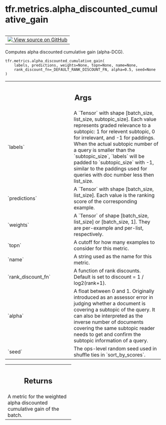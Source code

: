 <div itemscope itemtype="http://developers.google.com/ReferenceObject">
<meta itemprop="name" content="tfr.metrics.alpha_discounted_cumulative_gain" />
<meta itemprop="path" content="Stable" />
</div>

# tfr.metrics.alpha_discounted_cumulative_gain

<!-- Insert buttons and diff -->

<table class="tfo-notebook-buttons tfo-api" align="left">

<td>
  <a target="_blank" href="https://github.com/tensorflow/ranking/tree/master/tensorflow_ranking/python/metrics.py">
    <img src="https://www.tensorflow.org/images/GitHub-Mark-32px.png" />
    View source on GitHub
  </a>
</td>
</table>

Computes alpha discounted cumulative gain (alpha-DCG).

<pre class="devsite-click-to-copy prettyprint lang-py tfo-signature-link">
<code>tfr.metrics.alpha_discounted_cumulative_gain(
    labels, predictions, weights=None, topn=None, name=None,
    rank_discount_fn=_DEFAULT_RANK_DISCOUNT_FN, alpha=0.5, seed=None
)
</code></pre>

<!-- Placeholder for "Used in" -->

<!-- Tabular view -->
 <table class="responsive fixed orange">
<colgroup><col width="214px"><col></colgroup>
<tr><th colspan="2"><h2 class="add-link">Args</h2></th></tr>

<tr>
<td>
`labels`
</td>
<td>
A `Tensor` with shape [batch_size, list_size, subtopic_size]. Each
value represents graded relevance to a subtopic: 1 for relevent subtopic,
0 for irrelevant, and -1 for paddings. When the actual subtopic number
of a query is smaller than the `subtopic_size`, `labels` will be padded
to `subtopic_size` with -1, similar to the paddings used for queries
with doc number less then list_size.
</td>
</tr><tr>
<td>
`predictions`
</td>
<td>
A `Tensor` with shape [batch_size, list_size]. Each value is
the ranking score of the corresponding example.
</td>
</tr><tr>
<td>
`weights`
</td>
<td>
A `Tensor` of shape [batch_size, list_size] or [batch_size, 1].
They are per-example and per-list, respectively.
</td>
</tr><tr>
<td>
`topn`
</td>
<td>
A cutoff for how many examples to consider for this metric.
</td>
</tr><tr>
<td>
`name`
</td>
<td>
A string used as the name for this metric.
</td>
</tr><tr>
<td>
`rank_discount_fn`
</td>
<td>
A function of rank discounts. Default is set to
discount = 1 / log2(rank+1).
</td>
</tr><tr>
<td>
`alpha`
</td>
<td>
A float between 0 and 1. Originally introduced as an assessor error
in judging whether a document is covering a subtopic of the query. It
can also be interpreted as the inverse number of documents covering the
same subtopic reader needs to get and confirm the subtopic information
of a query.
</td>
</tr><tr>
<td>
`seed`
</td>
<td>
The ops-level random seed used in shuffle ties in `sort_by_scores`.
</td>
</tr>
</table>

<!-- Tabular view -->
 <table class="responsive fixed orange">
<colgroup><col width="214px"><col></colgroup>
<tr><th colspan="2"><h2 class="add-link">Returns</h2></th></tr>
<tr class="alt">
<td colspan="2">
A metric for the weighted alpha discounted cumulative gain of the batch.
</td>
</tr>

</table>
